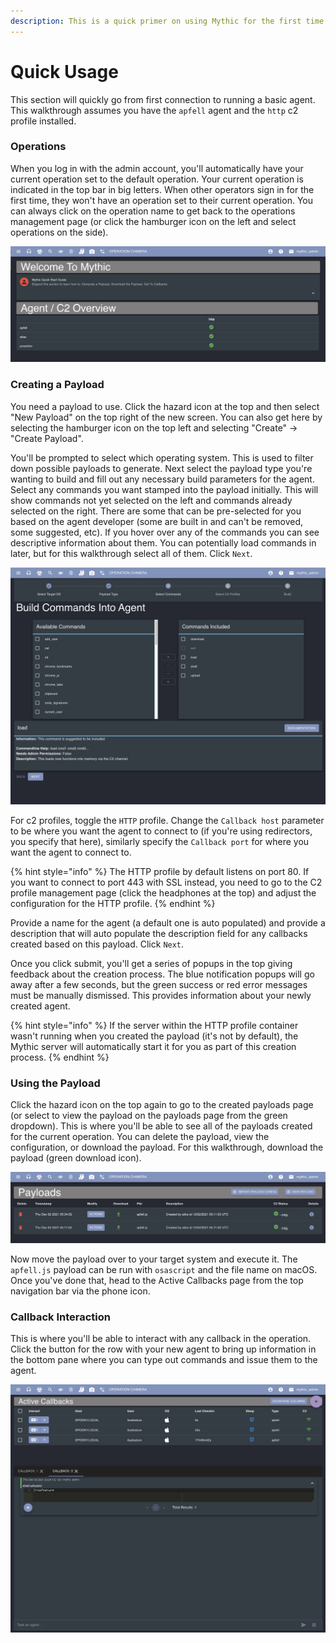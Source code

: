```yaml
---
description: This is a quick primer on using Mythic for the first time
---
```


# Quick Usage

This section will quickly go from first connection to running a basic agent. This walkthrough assumes you have the `apfell` agent and the `http` c2 profile installed.

### Operations

When you log in with the admin account, you'll automatically have your current operation set to the default operation. Your current operation is indicated in the top bar in big letters. When other operators sign in for the first time, they won't have an operation set to their current operation. You can always click on the operation name to get back to the operations management page (or click the hamburger icon on the left and select operations on the side).

![](<.gitbook/assets/Screen Shot 2021-12-02 at 3.12.21 PM.png>)

### Creating a Payload

You need a payload to use. Click the hazard icon at the top and then select "New Payload" on the top right of the new screen. You can also get here by selecting the hamburger icon on the top left and selecting "Create" -> "Create Payload".&#x20;

You'll be prompted to select which operating system. This is used to filter down possible payloads to generate. Next select the payload type you're wanting to build and fill out any necessary build parameters for the agent. Select any commands you want stamped into the payload initially. This will show commands not yet selected on the left and commands already selected on the right. There are some that can be pre-selected for you based on the agent developer (some are built in and can't be removed, some suggested, etc). If you hover over any of the commands you can see descriptive information about them. You can potentially load commands in later, but for this walkthrough select all of them. Click `Next`.

![](<.gitbook/assets/Screen Shot 2021-12-02 at 3.19.58 PM.png>)

For c2 profiles, toggle the `HTTP` profile. Change the `Callback host` parameter to be where you want the agent to connect to (if you're using redirectors, you specify that here), similarly specify the `Callback port` for where you want the agent to connect to.

{% hint style="info" %}
The HTTP profile by default listens on port 80. If you want to connect to port 443 with SSL instead, you need to go to the C2 profile management page (click the headphones at the top) and adjust the configuration for the HTTP profile.
{% endhint %}

Provide a name for the agent (a default one is auto populated) and provide a description that will auto populate the description field for any callbacks created based on this payload. Click `Next`.

Once you click submit, you'll get a series of popups in the top giving feedback about the creation process. The blue notification popups will go away after a few seconds, but the green success or red error messages must be manually dismissed. This provides information about your newly created agent.

{% hint style="info" %}
If the server within the HTTP profile container wasn't running when you created the payload (it's not by default), the Mythic server will automatically start it for you as part of this creation process.
{% endhint %}

### Using the Payload

Click the hazard icon on the top again to go to the created payloads page (or select to view the payload on the payloads page from the green dropdown). This is where you'll be able to see all of the payloads created for the current operation. You can delete the payload, view the configuration, or download the payload. For this walkthrough, download the payload (green download icon).

![](<.gitbook/assets/Screen Shot 2021-12-02 at 3.22.52 PM.png>)

Now move the payload over to your target system and execute it. The `apfell.js` payload can be run with `osascript` and the file name on macOS. Once you've done that, head to the Active Callbacks page from the top navigation bar via the phone icon.

### Callback Interaction

This is where you'll be able to interact with any callback in the operation. Click the button for the row with your new agent to bring up information in the bottom pane where you can type out commands and issue them to the agent.

![](<.gitbook/assets/Screen Shot 2021-12-02 at 3.24.35 PM.png>)
